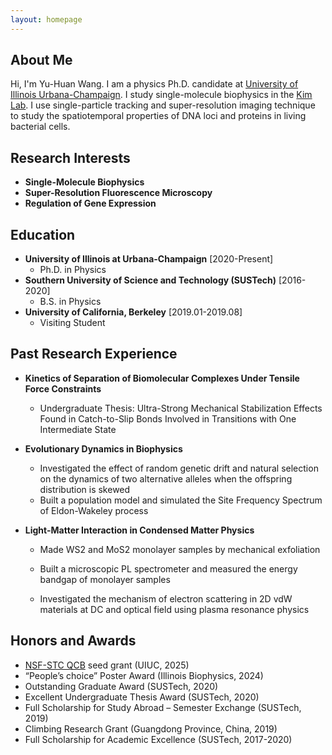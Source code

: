 ```yaml
---
layout: homepage
---
```


## About Me

Hi, I'm Yu-Huan Wang. I am a physics Ph.D. candidate at [University of Illinois Urbana-Champaign](https://illinois.edu/). I study single-molecule biophysics in the [Kim Lab](https://www.sjkimlab.org/). I use single-particle tracking and super-resolution imaging technique to study the spatiotemporal properties of DNA loci and proteins in living bacterial cells.

## Research Interests

- **Single-Molecule Biophysics** 
- **Super-Resolution Fluorescence Microscopy**
- **Regulation of Gene Expression**

## Education
- **University of Illinois at Urbana-Champaign** 	[2020-Present]
  - Ph.D. in Physics
- **Southern University of Science and Technology (SUSTech)** 	[2016-2020]
  - B.S. in Physics
- **University of California, Berkeley** 	[2019.01-2019.08]
  - Visiting Student

## Past Research Experience

- **Kinetics of Separation of Biomolecular Complexes Under Tensile Force Constraints**

  - Undergraduate Thesis: Ultra-Strong Mechanical Stabilization Effects Found in Catch-to-Slip Bonds Involved in Transitions with One Intermediate State

- **Evolutionary Dynamics in Biophysics** 

  - Investigated the effect of random genetic drift and natural selection on the dynamics of two
    alternative alleles when the offspring distribution is skewed
  - Built a population model and simulated the Site Frequency Spectrum of Eldon-Wakeley process

- **Light-Matter Interaction in Condensed Matter Physics**

  - Made WS2 and MoS2 monolayer samples by mechanical exfoliation

  - Built a microscopic PL spectrometer and measured the energy bandgap of monolayer samples

  - Investigated the mechanism of electron scattering in 2D vdW materials at DC and optical field using plasma resonance physics 

    

## Honors and Awards

- [NSF-STC QCB](https://qcb.illinois.edu/) seed grant (UIUC, 2025)
- “People’s choice” Poster Award (Illinois Biophysics, 2024)
- Outstanding Graduate Award (SUSTech, 2020)
- Excellent Undergraduate Thesis Award (SUSTech, 2020)
- Full Scholarship for Study Abroad – Semester Exchange (SUSTech, 2019)
- Climbing Research Grant (Guangdong Province, China, 2019)
- Full Scholarship for Academic Excellence (SUSTech, 2017-2020)

